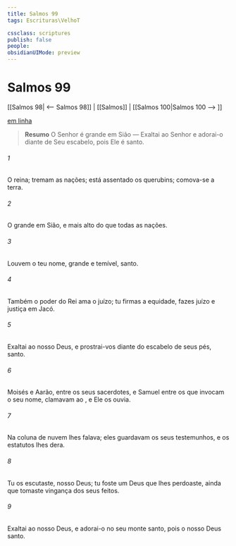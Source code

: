```yaml
---
title: Salmos 99
tags: Escrituras\VelhoT

cssclass: scriptures
publish: false
people:
obsidianUIMode: preview
---
```


# Salmos 99
[[Salmos 98| <-- Salmos 98]] | [[Salmos]] | [[Salmos 100|Salmos 100 --> ]]

[em linha](https://churchofjesuschrist.org/study/scriptures/ot/ps/99?lang=por)

> __Resumo__
O Senhor é grande em Sião — Exaltai ao Senhor e adorai-o diante de Seu escabelo, pois Ele é santo.

###### 1 
O  reina; tremam as nações; está assentado  os querubins; comova-se a terra.

###### 2 
O   grande em Sião, e mais alto do que todas as nações.

###### 3 
Louvem o teu nome, grande e temível,  santo.

###### 4 
Também o poder do Rei ama o juízo; tu firmas a equidade, fazes juízo e justiça em Jacó.

###### 5 
Exaltai ao  nosso Deus, e prostrai-vos diante do escabelo de seus pés,  santo.

###### 6 
Moisés e Aarão, entre os seus sacerdotes, e Samuel entre os que invocam o seu nome, clamavam ao , e Ele os ouvia.

###### 7 
Na coluna de nuvem lhes falava; eles guardavam os seus testemunhos, e os estatutos  lhes dera.

###### 8 
Tu os escutaste,  nosso Deus; tu foste um Deus que lhes perdoaste, ainda que tomaste vingança dos seus feitos.

###### 9 
Exaltai ao  nosso Deus, e adorai-o no seu monte santo, pois o  nosso Deus  santo.

